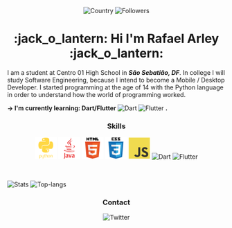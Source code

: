 <p align="center">
  <img src="https://img.shields.io/badge/COUNTRY-BRAZIL-blue?style=for-the-badge" alt="Country"></img>
  <img src="https://img.shields.io/github/followers/IIShadowGII?style=for-the-badge" alt="Followers"></img>
</p>

<h1 align="center">
  :jack_o_lantern: Hi I'm Rafael Arley :jack_o_lantern:
</h1>


I am a student at Centro 01 High School in **_São Sebatião, DF_**. In college I will study Software Engineering, because I intend to become a Mobile / Desktop Developer. I started programming at the age of 14 with the Python language in order to understand how the world of programming worked.

**→ I'm currently learning: Dart/Flutter**
<img src="https://img.icons8.com/color/2x/dart.png" alt="Dart" height="25px" width="25px"></img>
<img src="https://img.icons8.com/color/2x/flutter.png" alt="Flutter" height="25px" width="25px"></img>
**.**

<h3 align="center">Skills</h3>
<p align="center">
<img src="https://raw.githubusercontent.com/devicons/devicon/master/icons/python/python-plain-wordmark.svg" alt="Python" height="50px" width="50px"></img>
<img src="https://raw.githubusercontent.com/devicons/devicon/master/icons/java/java-plain-wordmark.svg" alt="Java" height="50px" width="50px"></img>
<img src="https://raw.githubusercontent.com/devicons/devicon/master/icons/html5/html5-original-wordmark.svg" alt="HTML" height="50px" width="50px"></img>
<img src="https://raw.githubusercontent.com/devicons/devicon/master/icons/css3/css3-original-wordmark.svg" alt="CSS" height="50px" width="50px"></img>
<img src="https://raw.githubusercontent.com/devicons/devicon/master/icons/javascript/javascript-original.svg" alt="Javascript" height="50px" width="50px"></img>
<img src="https://img.icons8.com/color/2x/dart.png" alt="Dart" height="50px" width="50px"></img>
<img src="https://img.icons8.com/color/2x/flutter.png" alt="Flutter" height="50px" width="50px"></img>
</p>
<br>

<img src="https://github-readme-stats.vercel.app/api?username=IIShadowGII&&show_icons=true&title_color=ffffff&icon_color=ffa500&text_color=ff4700&bg_color=191919" align="center" alt="Stats"></img>
<img src="https://github-readme-stats.vercel.app/api/top-langs/?username=IIShadowGII&&show_icons=true&title_color=ffffff&icon_color=ffa500&text_color=ff4700&bg_color=191919" align="center" alt="Top-langs">

<h3 align="center">Contact</h3>
<p align="center">
  <img src="https://img.shields.io/twitter/url?color=blue&label=TWITTER&logo=twitter&style=for-the-badge&url=https%3A%2F%2Ftwitter.com%2FRafaelArley2" alt="Twitter"></img>
</p>
